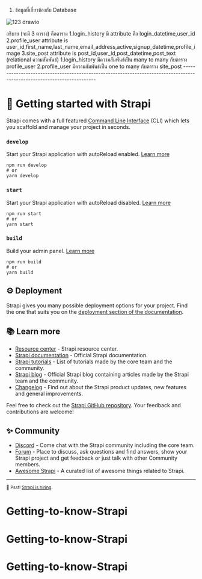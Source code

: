 1. ข้อมูลที่เกี่ยวข้องกับ Database

![123 drawio](https://github.com/TeerapatKC/Getting-to-know-Strapi/assets/91894399/004fac70-810f-43cb-b079-139240f9fb39)

อธิบาย (จะมี 3 ตาราง) คือตาราง 
           1.login_history 
             มี attribute คือ login_datetime,user_id
           2.profile_user
              attribute is user_id,first_name,last_name,email_address,active,signup_datetime,profile_image
           3.site_post
             attribute is post_id,user_id,post_datetime,post_text
       (relational ความสัมพันธ์)
            1.login_history มีความสัมพันธ์เป็น many to many กับตาราง profile_user
            2.profile_user มีความสัมพันธ์เป็น one to many กับตาราง site_post
     ------------------------------------------------------------------------------------------------------------------------       
       




# 🚀 Getting started with Strapi

Strapi comes with a full featured [Command Line Interface](https://docs.strapi.io/developer-docs/latest/developer-resources/cli/CLI.html) (CLI) which lets you scaffold and manage your project in seconds.

### `develop`

Start your Strapi application with autoReload enabled. [Learn more](https://docs.strapi.io/developer-docs/latest/developer-resources/cli/CLI.html#strapi-develop)

```
npm run develop
# or
yarn develop
```

### `start`

Start your Strapi application with autoReload disabled. [Learn more](https://docs.strapi.io/developer-docs/latest/developer-resources/cli/CLI.html#strapi-start)

```
npm run start
# or
yarn start
```

### `build`

Build your admin panel. [Learn more](https://docs.strapi.io/developer-docs/latest/developer-resources/cli/CLI.html#strapi-build)

```
npm run build
# or
yarn build
```

## ⚙️ Deployment

Strapi gives you many possible deployment options for your project. Find the one that suits you on the [deployment section of the documentation](https://docs.strapi.io/developer-docs/latest/setup-deployment-guides/deployment.html).

## 📚 Learn more

- [Resource center](https://strapi.io/resource-center) - Strapi resource center.
- [Strapi documentation](https://docs.strapi.io) - Official Strapi documentation.
- [Strapi tutorials](https://strapi.io/tutorials) - List of tutorials made by the core team and the community.
- [Strapi blog](https://docs.strapi.io) - Official Strapi blog containing articles made by the Strapi team and the community.
- [Changelog](https://strapi.io/changelog) - Find out about the Strapi product updates, new features and general improvements.

Feel free to check out the [Strapi GitHub repository](https://github.com/strapi/strapi). Your feedback and contributions are welcome!

## ✨ Community

- [Discord](https://discord.strapi.io) - Come chat with the Strapi community including the core team.
- [Forum](https://forum.strapi.io/) - Place to discuss, ask questions and find answers, show your Strapi project and get feedback or just talk with other Community members.
- [Awesome Strapi](https://github.com/strapi/awesome-strapi) - A curated list of awesome things related to Strapi.

---

<sub>🤫 Psst! [Strapi is hiring](https://strapi.io/careers).</sub>
# Getting-to-know-Strapi
# Getting-to-know-Strapi
# Getting-to-know-Strapi
